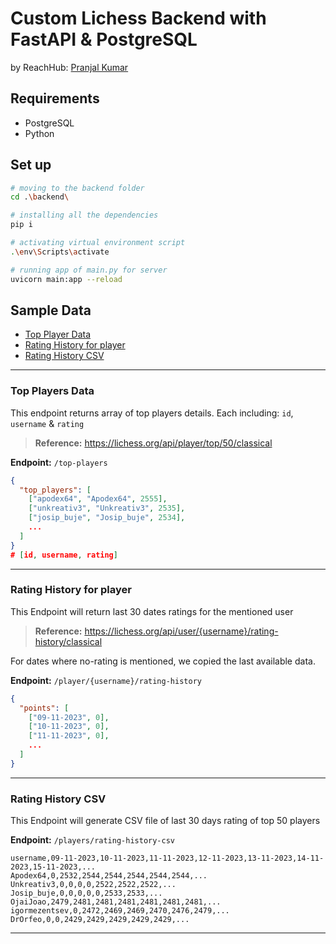 # Custom Lichess Backend with FastAPI & PostgreSQL
by ReachHub: [Pranjal Kumar](https://linkedin.com/in/pranjal-barnwal)

## Requirements
- PostgreSQL
- Python

## Set up
```bash
# moving to the backend folder
cd .\backend\ 

# installing all the dependencies
pip i

# activating virtual environment script
.\env\Scripts\activate

# running app of main.py for server
uvicorn main:app --reload
```



## Sample Data
- [Top Player Data](#top-players-data)
- [Rating History for player](#rating-history-for-player)
- [Rating History CSV](#rating-history-csv)
---

### Top Players Data
This endpoint returns array of top players details. Each including: `id`, `username` & `rating`
> **Reference:** https://lichess.org/api/player/top/50/classical

**Endpoint:** `/top-players`

```json
{
  "top_players": [
    ["apodex64", "Apodex64", 2555],
    ["unkreativ3", "Unkreativ3", 2535],
    ["josip_buje", "Josip_buje", 2534],
    ...
  ]
}
# [id, username, rating]
```
---





### Rating History for player
This Endpoint will return last 30 dates ratings for the mentioned user
> **Reference:** https://lichess.org/api/user/{username}/rating-history/classical

For dates where no-rating is mentioned, we copied the last available data.

**Endpoint:** `/player/{username}/rating-history`
```json
{
  "points": [
    ["09-11-2023", 0],
    ["10-11-2023", 0],
    ["11-11-2023", 0],
    ...
  ]
}
```
---



### Rating History CSV
This Endpoint will generate CSV file of last 30 days rating of top 50 players

**Endpoint:** `/players/rating-history-csv`
```csv
username,09-11-2023,10-11-2023,11-11-2023,12-11-2023,13-11-2023,14-11-2023,15-11-2023,...
Apodex64,0,2532,2544,2544,2544,2544,2544,...
Unkreativ3,0,0,0,0,2522,2522,2522,...
Josip_buje,0,0,0,0,0,2533,2533,...
OjaiJoao,2479,2481,2481,2481,2481,2481,2481,...
igormezentsev,0,2472,2469,2469,2470,2476,2479,...
DrOrfeo,0,0,2429,2429,2429,2429,2429,...
```
---


